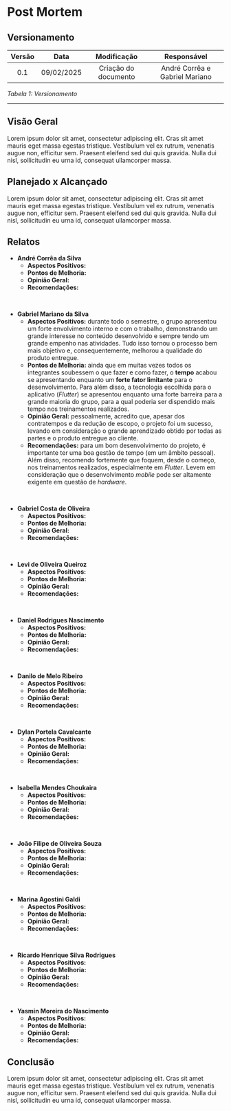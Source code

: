 # **Post Mortem**

## **Versionamento**

| **Versão** | **Data** | **Modificação** | **Responsável** |
| :-: | :-: | :-: | :-: |
| 0.1 | 09/02/2025 | Criação do documento | André Corrêa e Gabriel Mariano |

*Tabela 1: Versionamento*

---

## **Visão Geral**

Lorem ipsum dolor sit amet, consectetur adipiscing elit. Cras sit amet mauris eget massa egestas tristique. Vestibulum vel ex rutrum, venenatis augue non, efficitur sem. Praesent eleifend sed dui quis gravida. Nulla dui nisl, sollicitudin eu urna id, consequat ullamcorper massa.

## **Planejado x Alcançado**

Lorem ipsum dolor sit amet, consectetur adipiscing elit. Cras sit amet mauris eget massa egestas tristique. Vestibulum vel ex rutrum, venenatis augue non, efficitur sem. Praesent eleifend sed dui quis gravida. Nulla dui nisl, sollicitudin eu urna id, consequat ullamcorper massa.

## **Relatos**

* **André Corrêa da Silva**
  * **Aspectos Positivos:**
  * **Pontos de Melhoria:**
  * **Opinião Geral:**
  * **Recomendações:**

<br />

* **Gabriel Mariano da Silva**
  * **Aspectos Positivos:** durante todo o semestre, o grupo apresentou um forte envolvimento interno e com o trabalho, demonstrando um grande interesse no conteúdo desenvolvido e sempre tendo um grande empenho nas atividades. Tudo isso tornou o processo bem mais objetivo e, consequentemente, melhorou a qualidade do produto entregue.
  * **Pontos de Melhoria:** ainda que em muitas vezes todos os integrantes soubessem o que fazer e como fazer, o **tempo** acabou se apresentando enquanto um **forte fator limitante** para o desenvolvimento. Para além disso, a tecnologia escolhida para o aplicativo (*Flutter*) se apresentou enquanto uma forte barreira para a grande maioria do grupo, para a qual poderia ser dispendido mais tempo nos treinamentos realizados.
  * **Opinião Geral:** pessoalmente, acredito que, apesar dos contratempos e da redução de escopo, o projeto foi um sucesso, levando em consideração o grande aprendizado obtido por todas as partes e o produto entregue ao cliente.
  * **Recomendações:** para um bom desenvolvimento do projeto, é importante ter uma boa gestão de tempo (em um âmbito pessoal). Além disso, recomendo fortemente que foquem, desde o começo, nos treinamentos realizados, especialmente em *Flutter*. Levem em consideração que o desenvolvimento *mobile* pode ser altamente exigente em questão de *hardware*.

<br />

* **Gabriel Costa de Oliveira**
  * **Aspectos Positivos:**
  * **Pontos de Melhoria:**
  * **Opinião Geral:**
  * **Recomendações:**

<br />

* **Levi de Oliveira Queiroz**
  * **Aspectos Positivos:**
  * **Pontos de Melhoria:**
  * **Opinião Geral:**
  * **Recomendações:**

<br />

* **Daniel Rodrigues Nascimento**
  * **Aspectos Positivos:**
  * **Pontos de Melhoria:**
  * **Opinião Geral:**
  * **Recomendações:**

<br />

* **Danilo de Melo Ribeiro**
  * **Aspectos Positivos:**
  * **Pontos de Melhoria:**
  * **Opinião Geral:**
  * **Recomendações:**

<br />

* **Dylan Portela Cavalcante**
  * **Aspectos Positivos:**
  * **Pontos de Melhoria:**
  * **Opinião Geral:**
  * **Recomendações:**

<br />

* **Isabella Mendes Choukaira**
  * **Aspectos Positivos:**
  * **Pontos de Melhoria:**
  * **Opinião Geral:**
  * **Recomendações:**

<br />

* **João Filipe de Oliveira Souza**
  * **Aspectos Positivos:**
  * **Pontos de Melhoria:**
  * **Opinião Geral:**
  * **Recomendações:**

<br />

* **Marina Agostini Galdi**
  * **Aspectos Positivos:**
  * **Pontos de Melhoria:**
  * **Opinião Geral:**
  * **Recomendações:**

<br />

* **Ricardo Henrique Silva Rodrigues**
  * **Aspectos Positivos:**
  * **Pontos de Melhoria:**
  * **Opinião Geral:**
  * **Recomendações:**

<br />

* **Yasmin Moreira do Nascimento**
  * **Aspectos Positivos:**
  * **Pontos de Melhoria:**
  * **Opinião Geral:**
  * **Recomendações:**

## **Conclusão**

Lorem ipsum dolor sit amet, consectetur adipiscing elit. Cras sit amet mauris eget massa egestas tristique. Vestibulum vel ex rutrum, venenatis augue non, efficitur sem. Praesent eleifend sed dui quis gravida. Nulla dui nisl, sollicitudin eu urna id, consequat ullamcorper massa.
